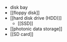 - disk bay
- [[floppy disk]]
- [[hard disk drive (HDD)]]
    - [[SSD]]
- [[photonic data storage]]
- [[SD card]]
